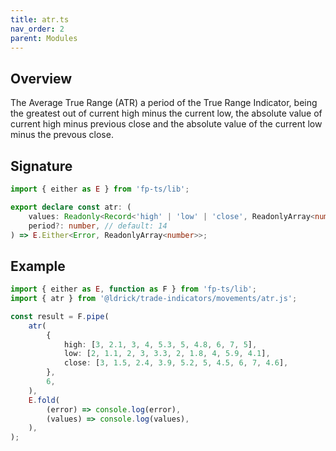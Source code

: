 ```yaml
---
title: atr.ts
nav_order: 2
parent: Modules
---
```


## Overview

The Average True Range (ATR) a period of the True Range Indicator, being the greatest out of current high minus the current low, the absolute value of current high minus previous close and the absolute value of the current low minus the prevous close.

## Signature

```typescript
import { either as E } from 'fp-ts/lib';

export declare const atr: (
	values: Readonly<Record<'high' | 'low' | 'close', ReadonlyArray<number>>>,
	period?: number, // default: 14
) => E.Either<Error, ReadonlyArray<number>>;
```

## Example

```typescript
import { either as E, function as F } from 'fp-ts/lib';
import { atr } from '@ldrick/trade-indicators/movements/atr.js';

const result = F.pipe(
	atr(
		{
			high: [3, 2.1, 3, 4, 5.3, 5, 4.8, 6, 7, 5],
			low: [2, 1.1, 2, 3, 3.3, 2, 1.8, 4, 5.9, 4.1],
			close: [3, 1.5, 2.4, 3.9, 5.2, 5, 4.5, 6, 7, 4.6],
		},
		6,
	),
	E.fold(
		(error) => console.log(error),
		(values) => console.log(values),
	),
);
```
